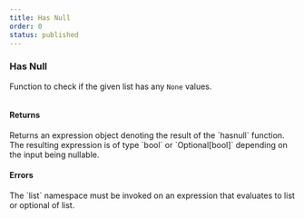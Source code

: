 ```yaml
---
title: Has Null
order: 0
status: published
---
```


### Has Null

Function to check if the given list has any `None` values.

<pre snippet="api-reference/expressions/list#has_null"
    status="success" message="Checking if a list has any null values">
</pre>

#### Returns
<Expandable type="Expr">
Returns an expression object denoting the result of the `hasnull` function.
The resulting expression is of type `bool` or `Optional[bool]` depending on
the input being nullable.
</Expandable>


#### Errors
<Expandable title="Use of invalid types">
The `list` namespace must be invoked on an expression that evaluates to list
or optional of list. 
</Expandable>
